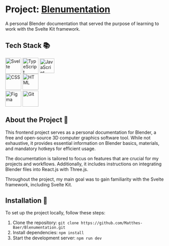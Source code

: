 # Project: <a href="https://blenumentation.vercel.app/" target="_blank">Blenumentation</a>
A personal Blender documentation that served the purpose of learning to work with the Svelte Kit framework.

## Tech Stack 📚
<div>
  <div>
    <img align="center" width="50" src="https://github.com/marwin1991/profile-technology-icons/assets/136815194/e56b5093-2f58-40cc-b194-5bdde41077b5" alt="Svelte" title="Svelte"/>
    <img align="center" width="50" height="50" src="https://user-images.githubusercontent.com/25181517/183890598-19a0ac2d-e88a-4005-a8df-1ee36782fde1.png" alt="TypeScript" title="TypeScript"/>
    <img align="center" width="46" height="46" src="https://user-images.githubusercontent.com/25181517/117447155-6a868a00-af3d-11eb-9cfe-245df15c9f3f.png" alt="JavaScript" title="JavaScript"/>
  </div>
  <div>
    <img width="50" height="50" src="https://user-images.githubusercontent.com/25181517/183898674-75a4a1b1-f960-4ea9-abcb-637170a00a75.png" alt="CSS" title="CSS/SCSS"/>
    <img width="50" height="50" src="https://user-images.githubusercontent.com/25181517/192158954-f88b5814-d510-4564-b285-dff7d6400dad.png" alt="HTML" title="HTML"/>
  </div>
  <div>
    <img align="center" width="50" height="50" src="https://user-images.githubusercontent.com/25181517/189715289-df3ee512-6eca-463f-a0f4-c10d94a06b2f.png" alt="Figma" title="Figma"/>
    <img align="center" width="50" height="50" src="https://user-images.githubusercontent.com/25181517/192108372-f71d70ac-7ae6-4c0d-8395-51d8870c2ef0.png" alt="Git" title="Git"/>
  </div>
</div>

## About the Project 🔎
This frontend project serves as a personal documentation for Blender, a free and open-source 3D computer graphics software tool. While not exhaustive, it provides essential information on Blender basics, materials, and mandatory hotkeys for efficient usage.

The documentation is tailored to focus on features that are crucial for my projects and workflows. Additionally, it includes instructions on integrating Blender files into React.js with Three.js.

Throughout the project, my main goal was to gain familiarity with the Svelte framework, including Svelte Kit.

## Installation 🔨
To set up the project locally, follow these steps:
1. Clone the repository: `git clone https://github.com/Matthes-Baer/Blenumentation.git`
2. Install dependencies: `npm install`
3. Start the development server: `npm run dev`


